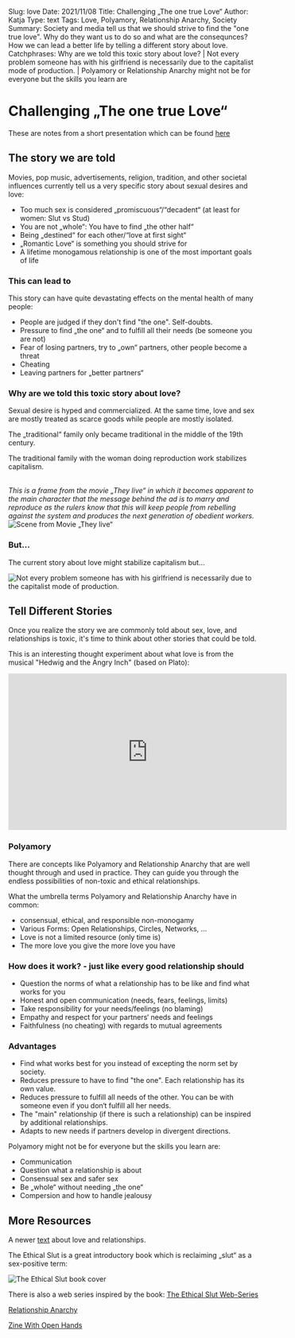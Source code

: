 Slug: love
Date: 2021/11/08
Title: Challenging „The one true Love“
Author: Katja
Type: text
Tags: Love, Polyamory, Relationship Anarchy, Society
Summary: Society and media tell us that we should strive to find the "one true love". Why do they want us to do so and what are the consequnces? How we can lead a better life by telling a different story about love.
Catchphrases:  Why are we told this toxic story about love? | Not every problem someone has with his girlfriend is necessarily due to the capitalist mode of production. | Polyamory or Relationship Anarchy might not be for everyone but the skills you learn are

# Challenging „The one true Love“

These are notes from a short presentation which can be found <a href="/documents/love.pdf" target="__blank">here</a>

## The story we are told

Movies, pop music, advertisements, religion, tradition, and other societal influences currently tell us a very specific story about sexual desires and love:

* Too much sex is considered „promiscuous“/“decadent“ (at least for women: Slut vs Stud)
* You are not „whole“: You have to find „the other half“
* Being „destined“ for each other/“love at first sight“
* „Romantic Love“ is something you should strive for
* A lifetime monogamous relationship is one of the most important goals of life

### This can lead to

This story can have quite devastating effects on the mental health of many people:

* People are judged if they don't find "the one". Self-doubts.
* Pressure to find „the one“ and to fulfill all their needs (be someone you are not)
* Fear of losing partners, try to „own“ partners, other people become a threat
* Cheating
* Leaving partners for „better partners“


### Why are we told this toxic story about love?

Sexual desire is hyped and commercialized. At the same time, love and sex are mostly treated as scarce goods while people are mostly isolated.

The „traditional“ family only became traditional in the middle of the 19th century.

The traditional family with the woman doing reproduction work stabilizes capitalism.


<br/>
<i>This is a frame from the movie „They live“ in which it becomes apparent to the main character that the message behind the ad is to marry and reproduce as
the rulers know that this will keep people from rebelling against the system and produces the next generation of obedient workers.</i>

<img src="/images/love_marryandreproduce.jpg" alt="Scene from Movie „They live“">

### But...

The current story about love might stabilize capitalism but...

<img src="/images/love_capitalism.jpg" alt="Not every problem someone has with his girlfriend is necessarily due to the capitalist mode of production.">


## Tell Different Stories

Once you realize the story we are commonly told about sex, love, and relationships is toxic, it's time to
think about other stories that could be told.

This is an interesting thought experiment about what love is from the musical "Hedwig and the Angry Inch" (based on Plato):

<iframe src="https://player.vimeo.com/video/216912061?h=ff488844d1" width="560" height="315" frameborder="0" allow="autoplay; fullscreen; picture-in-picture" allowfullscreen></iframe>

### Polyamory

There are concepts like Polyamory and Relationship Anarchy that are well thought through and used in practice.
They can guide you through the endless possibilities of non-toxic and ethical relationships.

What the umbrella terms Polyamory and Relationship Anarchy have in common:

* consensual, ethical, and responsible non-monogamy
* Various Forms: Open Relationships, Circles, Networks, ...
* Love is not a limited resource (only time is)
* The more love you give the more love you have


### How does it work? - just like every good relationship should

* Question the norms of what a relationship has to be like and find what works for you
* Honest and open communication (needs, fears, feelings, limits)
* Take responsibility for your needs/feelings (no blaming)
* Empathy and respect for your partners‘ needs and feelings
* Faithfulness (no cheating) with regards to mutual agreements

### Advantages

* Find what works best for you instead of excepting the norm set by society.
* Reduces pressure to have to find "the one". Each relationship has its own value.
* Reduces pressure to fulfill all needs of the other. You can be with someone even if you don‘t fulfill all her needs.
* The "main" relationship (if there is such a relationship) can be inspired by additional relationships.
* Adapts to new needs if partners develop in divergent directions.

Polyamory might not be for everyone but the skills you learn are:

* Communication
* Question what a relationship is about
* Consensual sex and safer sex
* Be „whole“ without needing „the one“
* Compersion and how to handle jealousy

## More Resources

A newer [text](/texte/relationships) about love and relationships.

The Ethical Slut is a great introductory book which is reclaiming „slut“ as a sex-positive term:

<img src="/images/love_ethical_slut.jpg" alt="The Ethical Slut book cover">

There is also a web series inspired by the book: <a href="https://www.youtube.com/channel/UCHL0tVF5VPueX1Oc6KXtpzA/playlists" target="__blank">The Ethical Slut Web-Series</a>

<a href="http://www.relationship-anarchy.com/" target="__blank">Relationship Anarchy</a>

<a href="/documents/withOpenHands.pdf" target="__blank">Zine With Open Hands</a>
